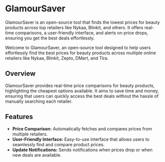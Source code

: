 # GlamourSaver
 GlamourSaver is an open-source tool that finds the lowest prices for beauty products across top retailers like Nykaa, Blinkit, and others. It offers real-time comparisons, a user-friendly interface, and alerts on price drops, ensuring you get the best deals effortlessly.

Welcome to GlamourSaver, an open-source tool designed to help users effortlessly find the best prices for beauty products across multiple online retailers like Nykaa, Blinkit, Zepto, DMart, and Tira.

## Overview
GlamourSaver provides real-time price comparisons for beauty products, highlighting the cheapest options available. It aims to save time and money, ensuring that users can quickly access the best deals without the hassle of manually searching each retailer.

## Features
- **Price Comparison:** Automatically fetches and compares prices from multiple retailers.
- **User-Friendly Interface:** Easy-to-use interface that allows users to seamlessly find and compare product prices.
- **Update Notifications:** Sends notifications when prices drop or when new deals are available.

